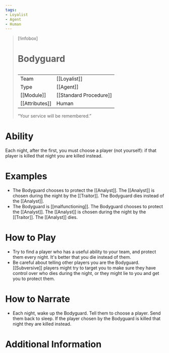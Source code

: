 ```yaml
---
tags:
- Loyalist
- Agent
- Human
---
```

> [!infobox]
> # Bodyguard
> ######
> |  |  |
> | ---- | ---- |
> | Team | [[Loyalist]] |
> | Type | [[Agent]] |
> | [[Module]] | [[Standard Procedure]] |
> | [[Attributes]] | Human |
>  “Your service will be remembered.”
# Ability
Each night, after the first, you must choose a player (not yourself): if that player is killed that night you are killed instead.

# Examples
- The Bodyguard chooses to protect the [[Analyst]]. The [[Analyst]] is chosen during the night by the [[Traitor]]. The Bodyguard dies instead of the [[Analyst]].
- The Bodyguard is [[malfunctioning]]. The Bodyguard chooses to protect the [[Analyst]]. The [[Analyst]] is chosen during the night by the [[Traitor]]. The [[Analyst]] dies.

# How to Play
- Try to find a player who has a useful ability to your team, and protect them every night. It's better that you die instead of them.
- Be careful about telling other players you are the Bodyguard. [[Subversive]] players might try to target you to make sure they have control over who dies during the night, or they might lie to you and get you to protect them.

# How to Narrate
- Each night, wake up the Bodyguard. Tell them to choose a player. Send them back to sleep. If the player chosen by the Bodyguard is killed that night they are killed instead.

# Additional Information
